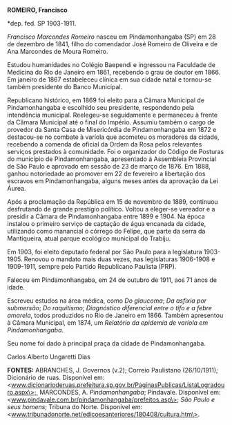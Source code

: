 **ROMEIRO, Francisco**

\*dep. fed. SP 1903-1911.

*Francisco Marcondes Romeiro* nasceu em Pindamonhangaba (SP) em 28 de
dezembro de 1841, filho do comendador José Romeiro de Oliveira e de Ana
Marcondes de Moura Romeiro.

Estudou humanidades no Colégio Baependi e ingressou na Faculdade de
Medicina do Rio de Janeiro em 1861, recebendo o grau de doutor em 1866.
Em janeiro de 1867 estabeleceu clínica em sua cidade natal e tornou-se
também presidente do Banco Municipal.

Republicano histórico, em 1869 foi eleito para a Câmara Municipal de
Pindamonhangaba e escolhido seu presidente, respondendo pela intendência
municipal. Reelegeu-se seguidamente e permaneceu à frente da Câmara
Municipal até o final do Império. Assumiu também o cargo de provedor da
Santa Casa de Misericórdia de Pindamonhangaba em 1872 e destacou-se no
combate à varíola que acometeu os moradores da cidade, recebendo a
comenda de oficial da Ordem da Rosa pelos relevantes serviços prestados
à comunidade. Foi o organizador do Código de Posturas do município de
Pindamonhangaba, apresentado à Assembleia Provincial de São Paulo e
aprovado em sessão de 23 de março de 1876. Em 1888, ganhou notoriedade
ao promover em 22 de fevereiro a libertação dos escravos em
Pindamonhangaba, alguns meses antes da aprovação da Lei Áurea.

Após a proclamação da República em 15 de novembro de 1889, continuou
desfrutando de grande prestígio político. Voltou a eleger-se vereador e
a presidir a Câmara de Pindamonhangaba entre 1899 e 1904. Na época
instalou o primeiro serviço de captação de água encanada da cidade,
utilizando como manancial o córrego do Felipe, que parte da serra da
Mantiqueira, atual parque ecológico municipal do Trabiju.

Em 1903, foi eleito deputado federal por São Paulo para a legislatura
1903-1905. Renovou o mandato mais duas vezes, nas legislaturas 1906-1908
e 1909-1911, sempre pelo Partido Republicano Paulista (PRP).

Faleceu em Pindamonhangaba, em 24 de outubro de 1911, aos 71 anos de
idade.

Escreveu estudos na área médica, como *Do glaucoma*; *Da asfixia por
submersão*; *Do raquitismo*; *Diagnóstico diferencial entre o tifo e a
febre amarela*, todos produzidos no Rio de Janeiro em 1866. Também
apresentou à Câmara Municipal, em 1874, um *Relatório da epidemia de
varíola em Pindamonhangaba*.

Seu nome foi dado à principal praça da cidade de Pindamonhangaba.

Carlos Alberto Ungaretti Dias

**FONTES:** ABRANCHES, J. Governos (v.2); Correio Paulistano
(26/10/1911); Dicionário de ruas. Disponível em:
\<www.dicionarioderuas.prefeitura.sp.gov.br/PaginasPublicas/ListaLogradouro.aspx\>; 
MARCONDES, A. *Pindamonhangaba*; Pindavale. Disponível em:
\<www.pindavale.com.br/pindamonhangaba/prefeitos.asp\>; *São Paulo e
seus homens*; Tribuna do Norte. Disponível em:
\<www.tribunadonorte.net/edicoesanteriores/180408/cultura.htm\>.
